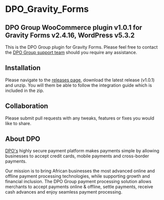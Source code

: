 # DPO_Gravity_Forms
## DPO Group WooCommerce plugin v1.0.1 for Gravity Forms v2.4.16, WordPress v5.3.2

This is the DPO Group plugin for Gravity Forms. Please feel free to contact the [DPO Group support team](https://www.dpogroup.com/africa/support/) should you require any assistance.

## Installation
Please navigate to the [releases page](https://github.com/DirectPay-Online/DPO_Gravity_Forms/releases), download the latest release (v1.0.1) and unzip. You will them be able to follow the integration guide which is included in the zip.

## Collaboration

Please submit pull requests with any tweaks, features or fixes you would like to share.

## About DPO

[DPO's](https://www.dpogroup.com/africa/) highly secure payment platform makes payments simple by allowing businesses to accept credit cards, mobile payments and cross-border payments.

Our mission is to bring African businesses the most advanced online and offline payment processing technologies, while supporting growth and financial inclusion. The DPO Group payment processing solution allows merchants to accept payments online & offline, settle payments, receive cash advances and enjoy seamless payment processing.
